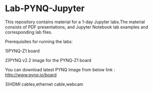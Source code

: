 # Lab-PYNQ-Jupyter
This repository contains material for a 1-day Jupyter labs.The material consists of PDF presentations, and Jupyter Notebook lab examples and corresponding lab files.

Prerequisites for running the labs:

1)PYNQ-Z1 board

2)PYNQ v2.2 image for the PYNQ-Z1 board

You can download latest PYNQ Image from below link : http://www.pynq.io/board

3)HDMI cables,ethernet cable,webcam


